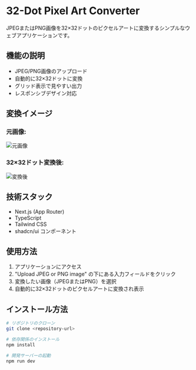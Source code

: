 # 32-Dot Pixel Art Converter

JPEGまたはPNG画像を32×32ドットのピクセルアートに変換するシンプルなウェブアプリケーションです。

## 機能の説明

- JPEG/PNG画像のアップロード
- 自動的に32×32ドットに変換
- グリッド表示で見やすい出力
- レスポンシブデザイン対応

## 変換イメージ

### 元画像:
![元画像](https://hebbkx1anhila5yf.public.blob.vercel-storage.com/%E3%82%B9%E3%82%AF%E3%83%AA%E3%83%BC%E3%83%B3%E3%82%B7%E3%83%A7%E3%83%83%E3%83%88%202025-01-05%2019.03.28-5UmipnJvfP2qnbVYOHMheeQOuGCyG7.png)

### 32×32ドット変換後:
![変換後](https://hebbkx1anhila5yf.public.blob.vercel-storage.com/%E3%82%B9%E3%82%AF%E3%83%AA%E3%83%BC%E3%83%B3%E3%82%B7%E3%83%A7%E3%83%83%E3%83%88%202025-01-06%2010.31.53-IEOOxfK5MTteqv2TgoWCbaCyQDSlUY.png)

## 技術スタック

- Next.js (App Router)
- TypeScript
- Tailwind CSS
- shadcn/ui コンポーネント

## 使用方法

1. アプリケーションにアクセス
2. "Upload JPEG or PNG image" の下にある入力フィールドをクリック
3. 変換したい画像（JPEGまたはPNG）を選択
4. 自動的に32×32ドットのピクセルアートに変換され表示

## インストール方法

```bash
# リポジトリのクローン
git clone <repository-url>

# 依存関係のインストール
npm install

# 開発サーバーの起動
npm run dev
